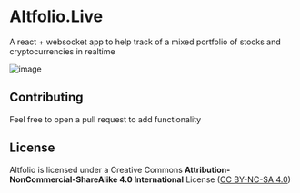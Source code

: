 # Altfolio.Live

A react + websocket app to help track of a mixed portfolio of stocks and cryptocurrencies in realtime

![image](https://user-images.githubusercontent.com/1296162/35300381-13b0dfb2-003d-11e8-9498-eec57f29355f.png)

## Contributing
Feel free to open a pull request to add functionality

## License
Altfolio is licensed under a Creative Commons **Attribution-NonCommercial-ShareAlike 4.0 International** License ([CC BY-NC-SA 4.0](https://creativecommons.org/licenses/by-nc-sa/4.0/))
